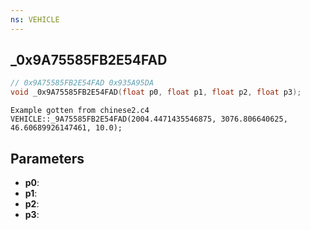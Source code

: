 ```yaml
---
ns: VEHICLE
---
```

## _0x9A75585FB2E54FAD

```c
// 0x9A75585FB2E54FAD 0x935A95DA
void _0x9A75585FB2E54FAD(float p0, float p1, float p2, float p3);
```

```
Example gotten from chinese2.c4  
VEHICLE::_9A75585FB2E54FAD(2004.4471435546875, 3076.806640625, 46.60689926147461, 10.0);  
```

## Parameters
* **p0**: 
* **p1**: 
* **p2**: 
* **p3**: 

